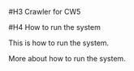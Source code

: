 #H3 Crawler for CW5

#H4 How to run the system

This is how to run the system.

More about how to run the system.

